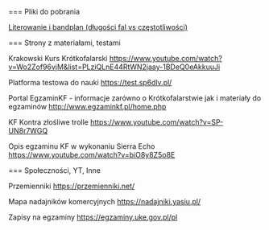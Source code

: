 === Pliki do pobrania

[Literowanie i bandplan (długości fal vs częstotliwości)](./files/literowanie_bandplan.pdf)



=== Strony z materiałami, testami

Krakowski Kurs Krótkofalarski
https://www.youtube.com/watch?v=Wo2Zof96vjM&list=PLziQLnE44RtWN2jaay-1BDeQ0eAkkuuJi

Platforma testowa do nauki
https://test.sp6dlv.pl/

Portal EgzaminKF - informacje zarówno o Krótkofalarstwie jak i materiały do egzaminów
http://www.egzaminkf.pl/home.php

KF Kontra złośliwe trolle
https://www.youtube.com/watch?v=SP-UN8r7WGQ

Opis egzaminu KF w wykonaniu Sierra Echo
https://www.youtube.com/watch?v=biO8y8Z5o8E


=== Społeczności, YT, Inne

Przemienniki
https://przemienniki.net/

Mapa nadajników komercyjnych
https://nadajniki.yasiu.pl/

Zapisy na egzaminy
https://egzaminy.uke.gov.pl/pl
